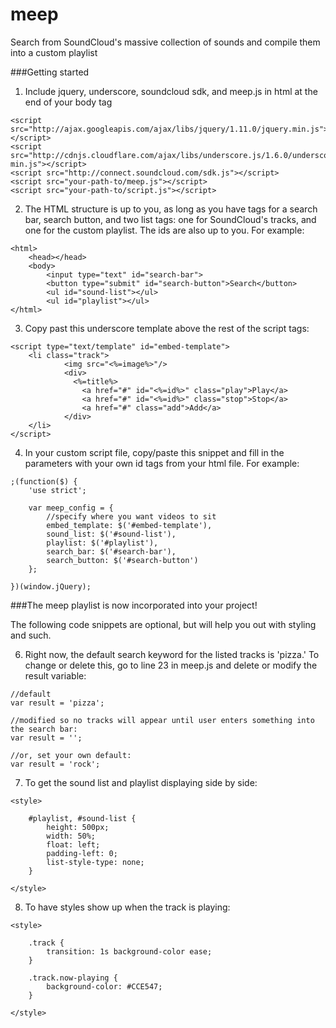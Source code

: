 meep
====

Search from SoundCloud's massive collection of sounds and compile them into a custom playlist

###Getting started

1) Include jquery, underscore, soundcloud sdk, and meep.js in html at the end of your body tag
```
<script src="http://ajax.googleapis.com/ajax/libs/jquery/1.11.0/jquery.min.js"></script>
<script src="http://cdnjs.cloudflare.com/ajax/libs/underscore.js/1.6.0/underscore-min.js"></script>
<script src="http://connect.soundcloud.com/sdk.js"></script>
<script src="your-path-to/meep.js"></script>
<script src="your-path-to/script.js"></script>
```

2) The HTML structure is up to you, as long as you have tags for a search bar, search button, and two list tags: one for SoundCloud's tracks, and one for the custom playlist. The ids are also up to you. For example: 
```
<html>
    <head></head>
    <body>
        <input type="text" id="search-bar">
        <button type="submit" id="search-button">Search</button>
        <ul id="sound-list"></ul>
        <ul id="playlist"></ul>
</html>
```

3) Copy past this underscore template above the rest of the script tags:
```
<script type="text/template" id="embed-template">
  	<li class="track">
    		<img src="<%=image%>"/>
    		<div>
      		  <%=title%>
      			<a href="#" id="<%=id%>" class="play">Play</a>
      			<a href="#" id="<%=id%>" class="stop">Stop</a>
      			<a href="#" class="add">Add</a>
    		</div>
	</li>
</script>
```

4) In your custom script file, copy/paste this snippet and fill in the parameters with your own id tags from your html file. For example:
```
;(function($) {
	'use strict';

	var meep_config = {
		//specify where you want videos to sit
		embed_template: $('#embed-template'),
		sound_list: $('#sound-list'),
		playlist: $('#playlist'),
		search_bar: $('#search-bar'),
		search_button: $('#search-button')
	};
	
})(window.jQuery);
```

###The meep playlist is now incorporated into your project!

The following code snippets are optional, but will help you out with styling and such.

6) Right now, the default search keyword for the listed tracks is 'pizza.' To change or delete this, go to line 23 in meep.js and delete or modify the result variable:
```
//default
var result = 'pizza';

//modified so no tracks will appear until user enters something into the search bar:
var result = '';

//or, set your own default:
var result = 'rock';
```

7) To get the sound list and playlist displaying side by side:
```
<style>

    #playlist, #sound-list {
        height: 500px;
        width: 50%;
        float: left;
        padding-left: 0;
        list-style-type: none;
    }
    
</style>
```

8) To have styles show up when the track is playing: 
```
<style>

    .track {
        transition: 1s background-color ease;
    }

    .track.now-playing {
      	background-color: #CCE547;
    }
    
</style>
